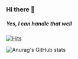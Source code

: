 ### Hi there 👋
##### Yes, I can handle that well

[![Hits](https://hits.seeyoufarm.com/api/count/incr/badge.svg?url=https%3A%2F%2Fgithub.com%2Fsonicce99&count_bg=%2379C83D&title_bg=%236DA0EB&icon=youtube.svg&icon_color=%23E70707&title=Welcome&edge_flat=false)](https://www.youtube.com/channel/UCqa4CnlUu--_X0lXWURBNEQ)

<!-- 

<div id="a">
<img src="https://img.shields.io/badge/front-react%20and%20hooks-61DAFB?style=for-the-badge&logo=react&logoColor=61DAFB">
<img src="https://img.shields.io/badge/deploy-amazonaws-232F3E?style=for-the-badge&logo=amazonaws&logoColor=#232F3E"> 
<img src="https://img.shields.io/badge/front-styled--components-DB7093?style=for-the-badge&logo=styled-components&logoColor=DB7093">
<img src="https://img.shields.io/badge/front-Redux-764ABC?style=for-the-badge&logo=redux&logoColor=764ABC">
<img src="https://img.shields.io/badge/front-Redux--thunk-764ABC?style=for-the-badge&logo=redux&logoColor=764ABC">
<img src="https://img.shields.io/badge/front-axios-945DD6?style=for-the-badge&logo=axios&logoColor=945DD6">
<img src="https://img.shields.io/badge/front-webpack-8DD6F9?style=for-the-badge&logo=webpack&logoColor=8DD6F9">
<img src="https://img.shields.io/badge/front-babel-F9DC3E?style=for-the-badge&logo=babel&logoColor=F9DC3E">
  
  <img src="https://img.shields.io/badge/back-spring--boot-6DB33F?style=for-the-badge&logo=babel&logoColor=6DB33F">
  <img src="https://img.shields.io/badge/back-spring--boot--security-6DB33F?style=for-the-badge&logo=babel&logoColor=6DB33F">
  <img src="https://img.shields.io/badge/back-jpa-101113?style=for-the-badge&logo=jpa&logoColor=F9DC3E">
  <img src="https://img.shields.io/badge/back-quartz-00B4EF?style=for-the-badge&logo=quartz&logoColor=00B4EF">
  <img src="https://img.shields.io/badge/back-mariaDB-003545?style=for-the-badge&logo=mariaDB&logoColor=003545">
   <img src="https://img.shields.io/badge/back-mariaDB-003545?style=for-the-badge&logo=mariaDB&logoColor=003545">
</div>
 -->


![Anurag's GitHub stats](https://github-readme-stats.vercel.app/api?username=sonicce99&show_icons=true&theme=merko)
